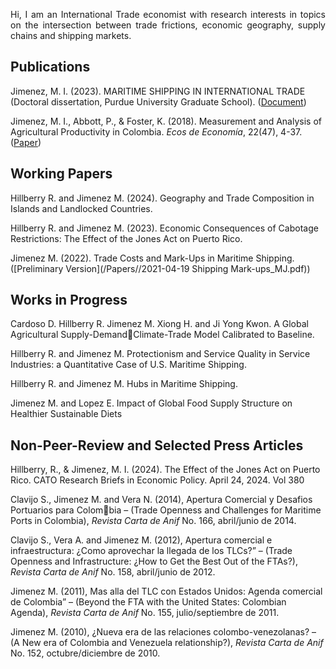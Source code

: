 <p align="justify">Hi, I am an International Trade economist with research interests in topics on the intersection between trade frictions, economic geography, supply chains and shipping markets.</p>

## Publications
Jimenez, M. I. (2023). MARITIME SHIPPING IN INTERNATIONAL TRADE (Doctoral dissertation, Purdue University Graduate School). ([Document](https://hammer.purdue.edu/articles/thesis/MARITIME_SHIPPING_IN_INTERNATIONAL_TRADE/23524311/1))

Jimenez, M. I., Abbott, P., & Foster, K. (2018). Measurement and Analysis of Agricultural Productivity in Colombia. _Ecos de Economía_, 22(47), 4-37. ([Paper](https://publicaciones.eafit.edu.co/index.php/ecos-economia/article/view/5743/4501))


## Working Papers
Hillberry R. and Jimenez M. (2024). Geography and Trade Composition in Islands and Landlocked Countries. 

Hillberry R. and Jimenez M. (2023). Economic Consequences of Cabotage Restrictions: The Effect of the Jones Act on Puerto Rico.

Jimenez M. (2022). Trade Costs and Mark-Ups in Maritime Shipping.([Preliminary Version](/Papers//2021-04-19 Shipping Mark-ups_MJ.pdf))



## Works in Progress
Cardoso D. Hillberry R. Jimenez M. Xiong H. and Ji Yong Kwon. A Global Agricultural Supply-DemandClimate-Trade Model Calibrated to Baseline.

Hillberry R. and Jimenez M. Protectionism and Service Quality in Service Industries: a Quantitative Case of U.S. Maritime Shipping.

Hillberry R. and Jimenez M. Hubs in Maritime Shipping. 

Jimenez M. and Lopez E. Impact of Global Food Supply Structure on Healthier Sustainable Diets 

## Non-Peer-Review and Selected Press Articles
Hillberry, R., & Jimenez, M. I. (2024). The Effect of the Jones Act on Puerto Rico. CATO Research Briefs in Economic Policy. April 24, 2024. Vol 380

Clavijo S., Jimenez M. and Vera N. (2014), Apertura Comercial y Desafios Portuarios para Colombia – (Trade Openness and Challenges for Maritime Ports in Colombia), _Revista Carta de Anif_ No. 166, abril/junio de 2014.

Clavijo S., Vera A. and Jimenez M. (2012), Apertura comercial e infraestructura: ¿Como aprovechar la llegada de los TLCs?” – (Trade Openness and Infrastructure: ¿How to Get the Best Out of the FTAs?), _Revista Carta de Anif_ No. 158, abril/junio de 2012.

Jimenez M. (2011), Mas alla del TLC con Estados Unidos: Agenda comercial de Colombia” – (Beyond the FTA with the United States: Colombian Agenda), _Revista Carta de Anif_ No. 155, julio/septiembre de 2011.

Jimenez M. (2010), ¿Nueva era de las relaciones colombo-venezolanas? – (A New era of Colombia and Venezuela relationship?), _Revista Carta de Anif_ No. 152, octubre/diciembre de 2010.



